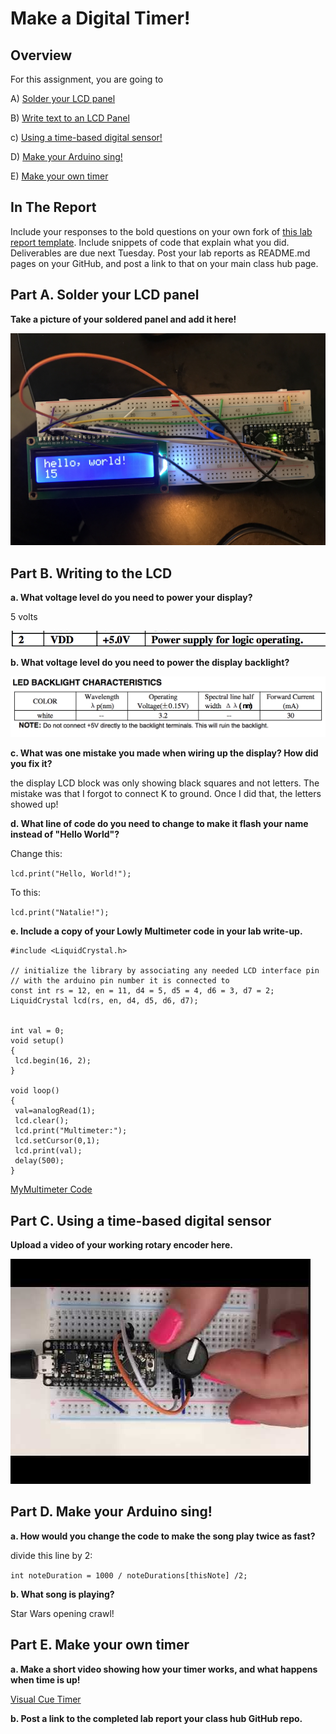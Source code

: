 # Make a Digital Timer!
 
## Overview
For this assignment, you are going to 

A) [Solder your LCD panel](#part-a-solder-your-lcd-panel)

B) [Write text to an LCD Panel](#part-b-writing-to-the-lcd) 

c) [Using a time-based digital sensor!](#part-c-using-a-time-based-digital-sensor)

D) [Make your Arduino sing!](#part-d-make-your-arduino-sing)

E) [Make your own timer](#part-e-make-your-own-timer) 
 
## In The Report
Include your responses to the bold questions on your own fork of [this lab report template](https://github.com/FAR-Lab/IDD-Fa18-Lab2). Include snippets of code that explain what you did. Deliverables are due next Tuesday. Post your lab reports as README.md pages on your GitHub, and post a link to that on your main class hub page.

## Part A. Solder your LCD panel

**Take a picture of your soldered panel and add it here!**

![a relative link](./lcd.JPG)

## Part B. Writing to the LCD
 
**a. What voltage level do you need to power your display?**

5 volts

![a relative link](./pwr.png)


**b. What voltage level do you need to power the display backlight?**

![a relative link](./backlight.png)
   
**c. What was one mistake you made when wiring up the display? How did you fix it?**

the display LCD block was only showing black squares and not letters. The mistake was that I forgot to connect K to ground. Once I did that, the letters showed up!

**d. What line of code do you need to change to make it flash your name instead of "Hello World"?**

Change this:

`lcd.print("Hello, World!");`

To this:

`lcd.print("Natalie!");`

 
**e. Include a copy of your Lowly Multimeter code in your lab write-up.**
```// include the library code:
#include <LiquidCrystal.h>

// initialize the library by associating any needed LCD interface pin
// with the arduino pin number it is connected to
const int rs = 12, en = 11, d4 = 5, d5 = 4, d6 = 3, d7 = 2;
LiquidCrystal lcd(rs, en, d4, d5, d6, d7);


int val = 0;
void setup()
{
 lcd.begin(16, 2);
}

void loop()
{
 val=analogRead(1);
 lcd.clear();
 lcd.print("Multimeter:");
 lcd.setCursor(0,1);
 lcd.print(val);
 delay(500);
}

```

[MyMultimeter Code](./myMultimeter.ino)

## Part C. Using a time-based digital sensor

**Upload a video of your working rotary encoder here.**

[![Watch the video](/rotary_encoder.jpg)](https://youtu.be/jHAf-oOzHb0)


## Part D. Make your Arduino sing!

**a. How would you change the code to make the song play twice as fast?**

divide this line by 2:

`
int noteDuration = 1000 / noteDurations[thisNote] /2;
`
 
**b. What song is playing?**

Star Wars opening crawl!

## Part E. Make your own timer

**a. Make a short video showing how your timer works, and what happens when time is up!**

[Visual Cue Timer](https://youtu.be/_8XqPYab43A)

**b. Post a link to the completed lab report your class hub GitHub repo.**
